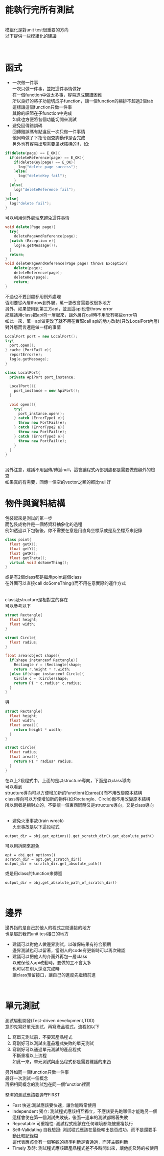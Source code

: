 # 能執行完所有測試
<br>
模組化是對unit test很重要的方向<br>
以下提供一些模組化的建議<br>
<br>
<br>

函式
====

* 一次做一件事<br>
一次只做一件事，並把這件事情做好<br>
在一個function中做太多事，容易造成閱讀困難<br>
所以良好的將子功能切成子function，讓一個function的縮排不超過2個tab<br>
這樣讓這個function只做一件事<br>
其餘的細節在子function中完成<br>
如此也方便將各個功能切開來測試<br>
* 避免回傳錯誤碼<br>
回傳錯誤碼有點違反一次只做一件事情<br>
他同時做了下指令跟查詢動作是否完成<br>
另外也有容易出現需要巢狀結構的if，如:
```C++
if(delete(page) == E_OK){
  if(deleteReference(page) == E_OK){
    if(deleteKey(page) == E_OK){
      log("delete page success");
    }else{
      log("deleteKey fail");
    }
  }else{
    log("deleteReference fail");
  }
}else{
  log("delete fail");
}
```
可以利用例外處理來避免這件事情<br>
```C++
void delete(Page page){
  try{
    deletePageAndReference(page);
  }catch (Exception e){
    log(e.getMessage());
  }
  return;
}
void deletePageAndReference(Page page) throws Exception{
    delete(page);
    deleteReference(page);
    deleteKey(page);
    return;
}
```
不過也不要到處都用例外處理<br>
否則要從內層throw到外層，萬一更改會需要改很多地方<br>
另外，如果使用到第三方api，並且這api也會throw error<br>
那建議用class把api包一層起來，讓外層在call時不用管有哪些error項<br>
如此一來，萬一api做更改了就不用在實際call api的地方改動(只改LocalPort內層)<br>
對外層而言還是做一樣的事情<br>
```C++
LocalPort port = new LocalPort();
try{
  port.open();
} cache (PortFail e){
  reportError(e);
  log(e.getMessage);
}

class LocalPort{
  private ApiPort port_instance;
  
  LocalPort(){
    port_instance = new ApiPort();
  }
  
  void open(){
    try{
      port_instance.open();
    } catch (ErrorType1 e){
      throw new PortFail(e);
    } catch (ErrorType2 e){
      throw new PortFail(e);
    } catch (ErrorType3 e){
      throw new PortFail(e);
    }
  }
}
```
<br>
另外注意，建議不用回傳/傳遞null，這會讓程式內部到處都是需要做做額外的檢查<br>
如果真的有需要，回傳一個空的vector之類的都比null好
<br>

物件與資料結構
=============
包裝起來是測試的第一步<br>
而包裝成物件是一個將資料抽象化的過程<br>
例如透過以下包裝後，你不需要在意是用直角坐標系或是及坐標系來記錄<br>

```C++
class point{
  float getX();
  float getY();
  float getR();
  float getTheta();
  virtual void doSomeThing();
}
```
或是有2個class都是繼承point這個class<br>
在外面可以直接call doSomeThing()而不用在意實際的運作方式<br>
<br>
<br>
class及structure是相對立的存在<br>
可以參考以下<br>
```C++
struct Rectangle{
  float height;
  float width;
}

struct Circle{
  float radius;
}

float area(object shape){
  if(shape instanceof Rectangle){
    Rectangle r = (Rectangle)shape;
    return r.height * r.width;
  }else if(shape instanceof Circle){
    Circle c = (Circle)shape;
    return PI * c.radius* c.radius;
  }
}
```
與
```C++
struct Rectangle{
  float height;
  float width;
  float area(){
    return height * width;
  }
}

struct Circle{
  float radius;
  float area(){
    return PI * radius* radius;
  }
}
```
在以上2段程式中，上面的是以structure導向，下面是以class導向<br>
可以看到<br>
structure導向可以方便增加新的function(如:area())而不用改變原本結構<br>
class導向可以方便增加新的物件(如:Rectangle、Circle)而不用改變原本結構<br>
所以兩者是相對立的，不要讓一個東西同時又是structure導向，又是class導向<br>
<br>
* 避免火車事故(train wreck)<br>
火車事故是以下這段程式<br>
```
output_dir = obj.get_options().get_scratch_dir().get_absolute_path()
```
可以用拆開來避免
```
opt = obj.get_options()
scratch_dir = opt.get_scratch_dir()
output_dir = scratch_dir.get_absolute_path()
```
或是用class的function來傳遞
```
output_dir = obj.get_absolute_path_of_scratch_dir()
```
<br>

邊界
====
邊界指的是自己於他人的程式之間連接的地方<br>
也是屬於我們unit test接口的地方<br>
* 建議可以對他人做邊界測試，以確保結果有符合預期<br>
  邊界測試也可以留著，當別人的code有更新時可以再次確認<br>
* 建議可以把他人的介面外再包一層class<br>
  以確保他人api改動時，要做的工不會太多<br>
  也可以在別人還沒完成時<br>
  讓class預留接口，讓自己的進度先繼續前進<br>
<br>

單元測試
========
測試驅動開發(Test-driven development,TDD)<br>
意即先寫好單元測試，再寫產品程式，流程如以下<br>
1. 寫單元測試前，不要寫產品程式<br>
2. 寫剛好可以測試出產品程式失敗的單元測試<br>
3. 寫剛好可以通過單元測試的產品程式<br>
不斷重複以上流程<br>
如此一來，單元測試與產品程式都是需要維護的東西<br>

另外如同一個function只做一件事<br>
最好一次測試一個概念<br>
再把相同概念的測試包在同一個function裡面<br>

整潔的測試應該要遵守FIRST<br>
* Fast 快速:測試應該要快速，讓你能時常使用<br>
* Independent 獨立: 測試程式應該相互獨立，不應該要先跑哪個才能跑另一個<br>
這樣會使在第一個測試失敗後，後面一連串的測試都跟著失敗<br>
* Repeatable 可重複性: 測試程式應該在任何環境都能被重複執行<br>
* Self-Validating 自我驗證: 測試程式應該在最後輸出是否成功，而不是還要手動比較記錄檔<br>
這代表應該會有一個客觀的標準判斷是否通過，而非主觀判斷<br>
* Timely 及時: 測試程式應該跟產品程式差不多時間出來，讓他能及時的被使用<br>
<br>
<br>
